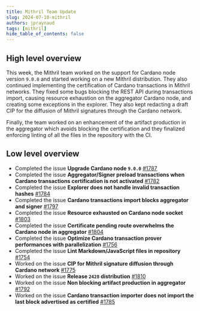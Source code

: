 ```yaml
---
title: Mithril Team Update
slug: 2024-07-10-mithril
authors: jpraynaud
tags: [mithril]
hide_table_of_contents: false
---
```


## High level overview

This week, the Mithril team worked on the support for Cardano node version `9.0.0` and started working on a new Mithril distribution. They also continued implementing the certification of Cardano transactions in Mithril networks. They fixed some bugs blocking the REST API during transactions import, causing resource exhaustion on the aggregator Cardano node, and creating some exceptions in the explorer. They also kept redacting a draft CIP for the diffusion of Mithril signatures through the Cardano network.

Finally, the team worked on an enhancement of the artifact production in the aggregator which avoids blocking the certification and they finalized enforcing linting of all the files in the repository with the CI.

## Low level overview
- Completed the issue **Upgrade Cardano node `9.0.0`** [#1787](https://github.com/input-output-hk/mithril/issues/1787)
- Completed the issue **Aggregator/Signer preload transactions when Cardano transactions certification is not activated** [#1782](https://github.com/input-output-hk/mithril/issues/1782)
- Completed the issue **Explorer does not handle invalid transaction hashes** [#1784](https://github.com/input-output-hk/mithril/issues/1784)
- Completed the issue **Cardano transactions import blocks aggregator and signer** [#1797](https://github.com/input-output-hk/mithril/issues/1797)
- Completed the issue **Resource exhausted on Cardano node socket** [#1803](https://github.com/input-output-hk/mithril/issues/1803)
- Completed the issue **Certificate pending route overwhelms the Cardano node in aggregator** [#1804](https://github.com/input-output-hk/mithril/issues/1804)
- Completed the issue **Optimize Cardano transaction prover performances with parallelization** [#1756](https://github.com/input-output-hk/mithril/issues/1756)
- Completed the issue **Lint Markdown/JavaScript files in repository** [#1754](https://github.com/input-output-hk/mithril/issues/1754)
- Worked on the issue **CIP for Mithril signature diffusion through Cardano network** [#1775](https://github.com/input-output-hk/mithril/issues/1775)
- Worked on the issue **Release `2428` distribution** [#1810](https://github.com/input-output-hk/mithril/issues/1810)
- Worked on the issue **Non blocking artifact production in aggregator** [#1792](https://github.com/input-output-hk/mithril/issues/1792)
- Worked on the issue **Cardano transaction importer does not import the last block advertised as certified** [#1785](https://github.com/input-output-hk/mithril/issues/1785)


